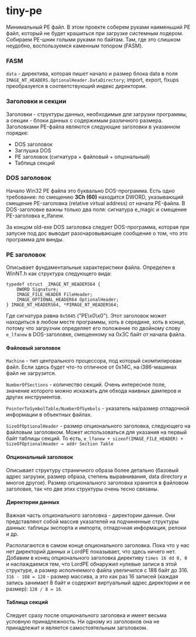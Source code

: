 # tiny-pe
Минимальный PE файл. В этом проекте соберем руками наименьший PE файл, который не будет крашиться при загрузке системным лодером. Собираем PE-шник голыми руками по байтам. Там, где это слишком неудобно, воспользуемся каменным топором (FASM).

### FASM

`data` - директива, которая пишет начало и размер блока data в поля `IMAGE_NT_HEADERS.OptionalHeader.DataDirectory`; import, export, fixups преобразуется в соответствующий индекс директории.

### Заголовки и секции
Заголовки - структуры данных, необходимые для загрузки программы, а секции - блоки данных с содержимым различного размера. Заголовками PE-файла являются следующие заголовки в указанном порядке:

- DOS заголовок
- Заглушка DOS
- PE заголовок (сигнатура + файловый + опцональный)
- Таблица секций

### DOS заголовок
Начало Win32 PE файла это буквально DOS-программа. Есть одно требование: по смещению **3Ch (60)** находится DWORD, указывающий смещение PE-заголовка (relative virtual address) от начала PE-файла. В DOS-заголовке важны только два поля: сигнатура e_magic и смещение PE-заголовка e_lfanew.

За концом old-exe DOS заголовка следует DOS-программа, которая при запуске под дос выводит разочаровывающее сообщение о том, что это программа для винды.

### PE заголовок
Описывает фундаментальные характеристики файла. Определен в WinNT.h как структура следующего вида:

```
typedef struct _IMAGE_NT_HEADERS64 {
    DWORD Signature;
    IMAGE_FILE_HEADER FileHeader;
    IMAGE_OPTIONAL_HEADER64 OptionalHeader;
} IMAGE_NT_HEADERS64, *PIMAGE_NT_HEADERS64;
```

Где сигнатура равна `0x5045` ("PE\x0\x0"). Этот заголовок может находиться в любом месте программы, хоть в середине, хоть в конце, потому что загрузчик определяет его положение по двойному слову `e_lfanew` в DOS-заголовке, смещенному на 0x3C байт от начала файла.

#### Файловый заголовок
`Machine` - тип центрального процессора, под который скомпилирован файл. Если здесь будет что-то отличное от 0x14C, на i386-машинах файл не загрузится.

`NumberOfSections` - количество секций. Очень интересное поле, значение которого можно искажать для обхода наивных дамперов и других инструментов.

`PointerToSymbolTable/NumberOfSymbols` - указатель на/размер отладочной информации в объектных файлах.

`SizeOfOptionalHeader` - размер опционального заголовка, следующего на файловым заголовком. Может использоваться для указания на первый байт таблицы секций. То есть, `e_lfanew + sizeof(IMAGE_FILE_HEADER) + SizeOfOptionalHeader = addr Section Table`

#### Опциональный заголовок
Описывает структуру страничного образа более детально (базовый адрес загрузки, размер образа, степень выравнивания, data directory и многое другое). Размер опционального заголовка хранится в файловом заголовке, так что две этих структуры очень тесно связаны.

#### Директории данных
Важная часть опционального заголовка - директории данные. Они представляют собой массив указателей на подчиненные структуры данных: таблицы экспорта и импорта, отладочная информация, релоки и др.

Располагаются в самом конце опционального заголовка. Пока что у нас нет директорий данных и LordPE показывает, что здесь ничего нет. Добавим в конец опционального заголовка директиву `times 16 dd 0, 0` и наслаждаемся тем, что LordPE обнаружил нулевые записи в этой структуре, а размер исполняемого файла увеличился с 188 байт до 316. `316 - 188 = 128` - размер массива, а это как раз 16 записей (каждая запись занимает 8 байт и содержит виртуальный адрес директории и ее размер): `128 / 8 = 16`.

#### Таблица секций
Следует сразу после опционального заголовка и имеет весьма условную принадлежность. Ни одному из заголовков она не принадлежит и является самостоятельным заголовком.
